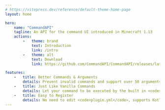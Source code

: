 ```yaml
---
# https://vitepress.dev/reference/default-theme-home-page
layout: home

hero:
    name: "CommandAPI"
    tagline: An API for the command UI introduced in Minecraft 1.13
    actions:
        -   theme: brand
            text: Introduction
            link: /intro
        -   theme: alt
            text: Download
            link: https://github.com/CommandAPI/CommandAPI/releases/latest

features:
    -   title: Better Commands & Arguments
        details: Prevent invalid commands and support over 50 arguments with built-in error checking, suggestions, tooltips, and precise permission.
    -   title: Just Like Vanilla Commands
        details: Let your command to be executed by the built in <code>/execute</code> command, commandblocks, functions and tags.
    -   title: Easy to Register
        details: No need to edit <code>plugin.yml</code>, supports Kotlin DSL, and Brigadier-like <code>CommandTree</code>. And provide detailed documentation.
---
```


<script setup>

import ProjectTeam from '../.vitepress/theme/components/ProjectTeam.vue';

</script>

<ProjectTeam></ProjectTeam>